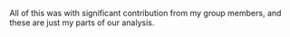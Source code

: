 All of this was with significant contribution from my group members, and these are just my parts of our analysis.
